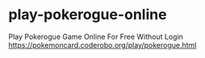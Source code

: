 # play-pokerogue-online
Play Pokerogue Game Online For Free Without Login
https://pokemoncard.coderobo.org/play/pokerogue.html
